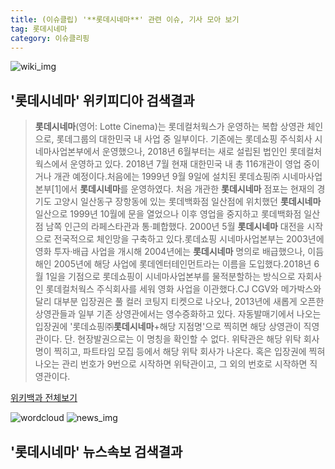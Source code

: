 ```yaml
---
title: (이슈클립) '**롯데시네마**' 관련 이슈, 기사 모아 보기
tag: 롯데시네마
category: 이슈클리핑
---
```

![wiki_img](https://user-images.githubusercontent.com/42597476/44503234-41136a80-a6d0-11e8-9071-6fc6418eafe4.png)
## **'**롯데시네마**'** 위키피디아 검색결과
>**롯데시네마**(영어: Lotte Cinema)는 롯데컬처웍스가 운영하는 복합 상영관 체인으로, 롯데그룹의 대한민국 내 사업 중 일부이다. 기존에는 롯데쇼핑 주식회사 시네마사업본부에서 운영했으나, 2018년 6월부터는 새로 설립된 법인인 롯데컬처웍스에서 운영하고 있다. 2018년 7월 현재 대한민국 내 총 116개관이 영업 중이거나 개관 예정이다.처음에는 1999년 9월 9일에 설치된 롯데쇼핑㈜ 시네마사업본부[1]에서 **롯데시네마**를 운영하였다. 처음 개관한 **롯데시네마** 점포는 현재의 경기도 고양시 일산동구 장항동에 있는 롯데백화점 일산점에 위치했던 **롯데시네마** 일산으로 1999년 10월에 문을 열었으나 이후 영업을 중지하고 롯데백화점 일산점 남쪽 인근의 라페스타관과 통·폐합했다. 2000년 5월 **롯데시네마** 대전을 시작으로 전국적으로 체인망을 구축하고 있다.롯데쇼핑 시네마사업본부는 2003년에 영화 투자·배급 사업을 개시해 2004년에는 **롯데시네마** 명의로 배급했으나, 이듬해인 2005년에 해당 사업에 롯데엔터테인먼트라는 이름을 도입했다.2018년 6월 1일을 기점으로 롯데쇼핑이 시네마사업본부를 물적분할하는 방식으로 자회사인 롯데컬처웍스 주식회사를 세워 영화 사업을 이관했다.CJ CGV와 메가박스와 달리 대부분 입장권은 풀 컬러 코팅지 티켓으로 나오나, 2013년에 새롭게 오픈한 상영관들과 일부 기존 상영관에서는 영수증화하고 있다. 자동발매기에서 나오는 입장권에 '롯데쇼핑㈜**롯데시네마**+해당 지점명'으로 찍히면 해당 상영관이 직영관이다. 단. 현장발권으로는 이 명칭을 확인할 수 없다. 위탁관은 해당 위탁 회사명이 찍히고, 파트타임 모집 등에서 해당 위탁 회사가 나온다. 혹은 입장권에 찍혀 나오는 관리 번호가 9번으로 시작하면 위탁관이고, 그 외의 번호로 시작하면 직영관이다.

<a href="https://ko.wikipedia.org/wiki/롯데시네마" target="_blank">위키백과 전체보기</a>

![wordcloud](https://s3.ap-northeast-2.amazonaws.com/lyrics101-wordcloud/2018-09-25-1537848916.png)
![news_img](https://user-images.githubusercontent.com/42597476/44507050-1206f400-a6e4-11e8-8d98-7ffbfebb353f.png)
## **'**롯데시네마**'** 뉴스속보 검색결과

